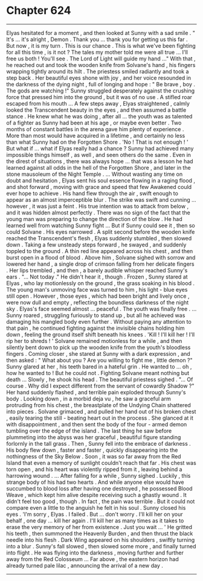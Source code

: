 
# Chapter 624


---

Elyas hesitated for a moment , and then looked at Sunny with a sad smile .
" It's … it's alright , Demon . Thank you ... thank you for getting us this far . But now , it is my turn . This is our chance . This is what we've been fighting for all this time , is it not ?
The tales my mother told me were all true … I'll free us both ! You'll see . The Lord of Light will guide my hand …"
With that , he reached out and took the wooden knife from Solvane's hand , his fingers wrapping tightly around its hilt .
The priestess smiled radiantly and took a step back . Her beautiful eyes shone with joy , and her voice resounded in the darkness of the dying night , full of longing and hope :
" Be brave , boy . The gods are watching !"
Sunny struggled desperately against the crushing force that pressed him into the ground , but it was of no use . A stifled roar escaped from his mouth …
A few steps away , Elyas straightened , calmly looked the Transcendent beauty in the eyes , and then assumed a battle stance . He knew what he was doing , after all … the youth was as talented of a fighter as Sunny had been at his age , or maybe even better .
Two months of constant battles in the arena gave him plenty of experience . More than most would have acquired in a lifetime , and certainly no less than what Sunny had on the Forgotten Shore .
'No ! That is not enough ! '
But what if ... what if Elyas really had a chance ? Sunny had achieved many impossible things himself , as well , and seen others do the same .
Even in the direst of situations , there was always hope ... that was a lesson he had learned against all odds in the hell of the Forgotten Shore , and later in the stone mausoleum of the Night Temple .
… Without wasting any time on doubt and hesitation , Elyas sent his soul essence flowing in a raging flood , and shot forward , moving with grace and speed that few Awakened could ever hope to achieve . His hand flew through the air , swift enough to appear as an almost imperceptible blur .
The strike was swift and cunning ... however , it was just a feint . His true intention was to attack from below , and it was hidden almost perfectly . There was no sign of the fact that the young man was preparing to change the direction of the blow . He had learned well from watching Sunny fight ...
But if Sunny could see it , then so could Solvane .
His eyes narrowed .
A split second before the wooden knife reached the Transcendent's flesh , Elyas suddenly stumbled , then slowed down . Taking a few unsteady steps forward , he swayed , and suddenly toppled to the ground .
A thin red line appeared across his chest , and then burst open in a flood of blood .
Above him , Solvane sighed with sorrow and lowered her hand , a single drop of crimson falling from her delicate fingers . Her lips trembled , and then , a barely audible whisper reached Sunny's ears .
"... Not today ."
He didn't hear it , though . Frozen , Sunny stared at Elyas , who lay motionlessly on the ground , the grass soaking in his blood . The young man's unmoving face was turned to him , his light - blue eyes still open . However , those eyes , which had been bright and lively once , were now dull and empty , reflecting the boundless darkness of the night sky . Elyas's face seemed almost ... peaceful .
The youth was finally free .
... Sunny roared , struggling furiously to stand up , but all he achieved was damaging his mangled body even further . Without paying any attention to that pain , he continued fighting against the invisible chains holding him down , feeling the ground itself shift beneath his knees .
'Kill ! I'll kill her ! I'll rip her to shreds ! '
Solvane remained motionless for a while , and then silently bent down to pick up the wooden knife from the youth's bloodless fingers .
Coming closer , she stared at Sunny with a dark expression , and then asked :
" What about you ? Are you willing to fight me , little demon ?"
Sunny glared at her , his teeth bared in a hateful grin . He wanted to ... oh , how he wanted to !
But he could not . Fighting Solvane meant nothing but death ...
Slowly , he shook his head .
The beautiful priestess sighed .
"... Of course . Why did I expect different from the servant of cowardly Shadow ?"
Her hand suddenly flashed , and terrible pain exploded through Sunny's body .
Looking down , in a morbid deja vu , he saw a graceful arm protruding from his chest , the breastplate of the Undying Chain shattered into pieces .
Solvane grimaced , and pulled her hand out of his broken chest , easily tearing the still - beating heart out in the process . She glanced at it with disappointment , and then sent the body of the four - armed demon tumbling over the edge of the island .
The last thing he saw before plummeting into the abyss was her graceful , beautiful figure standing forlornly in the tall grass .
Then , Sunny fell into the embrace of darkness .
His body flew down , faster and faster , quickly disappearing into the nothingness of the Sky Below .
Soon , it was so far away from the Red Island that even a memory of sunlight couldn't reach that far .
His chest was torn open , and his heart was violently ripped from it , leaving behind a harrowing wound .
... After falling for a while , Sunny sighed .
Luckily , this strange body of his had two hearts . And while anyone else would have succumbed to blood loss after having one destroyed , he possessed Blood Weave , which kept him alive despite receiving such a ghastly wound .
It didn't feel too good , though . In fact , the pain was terrible .
But it could not compare even a little to the anguish he felt in his soul .
Sunny closed his eyes .
'I'm sorry , Elyas . I failed . But ... don't worry . I'll kill her on your behalf , one day … kill her again . I'll kill her as many times as it takes to erase the very memory of her from existence .
Just you wait … '
He gritted his teeth , then summoned the Heavenly Burden , and then thrust the black needle into his flesh .
Dark Wing appeared on his shoulders , swiftly turning into a blur .
Sunny's fall slowed , then slowed some more , and finally turned into flight .
He was flying into the darkness , moving further and further away from the Red Colosseum …
Far above , the eastern horizon had already turned pale lilac , announcing the arrival of a new day .

---

